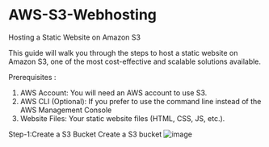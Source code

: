 # AWS-S3-Webhosting

Hosting a Static Website on Amazon S3

This guide will walk you through the steps to host a static website on Amazon S3, one of the most cost-effective and scalable solutions available.

Prerequisites :
1. AWS Account: You will need an AWS account to use S3.
2. AWS CLI (Optional): If you prefer to use the command line instead of the AWS Management Console
3. Website Files: Your static website files (HTML, CSS, JS, etc.).

Step-1:Create a S3 Bucket 
Create a S3 bucket 
![image](https://github.com/user-attachments/assets/ab87329d-81e4-4e1b-9370-3cf59ba6816f)

